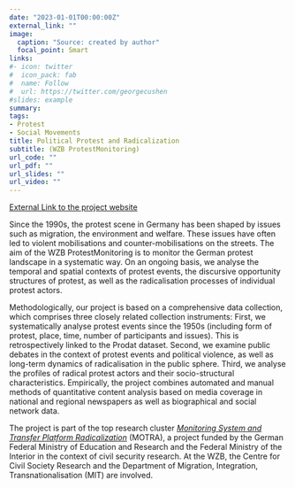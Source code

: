 ```yaml
---
date: "2023-01-01T00:00:00Z"
external_link: ""
image:
  caption: "Source: created by author"
  focal_point: Smart
links:
#- icon: twitter
#  icon_pack: fab
#  name: Follow
#  url: https://twitter.com/georgecushen
#slides: example
summary: 
tags:
- Protest
- Social Movements
title: Political Protest and Radicalization 
subtitle: (WZB ProtestMonitoring)
url_code: ""
url_pdf: ""
url_slides: ""
url_video: ""
---
```

[External Link to the project website](https://www.wzb.eu/en/research/dynamics-of-political-systems/center-for-civil-society-research/projects/politischer-protest-und-radikalisierung-protest-monitoring)

Since the 1990s, the protest scene in Germany has been shaped by issues such as migration, the environment and welfare. These issues have often led to violent mobilisations and counter-mobilisations on the streets. The aim of the WZB ProtestMonitoring is to monitor the German protest landscape in a systematic way. On an ongoing basis, we analyse the temporal and spatial contexts of protest events, the discursive opportunity structures of protest, as well as the radicalisation processes of individual protest actors.

Methodologically, our project is based on a comprehensive data collection, which comprises three closely related collection instruments: First, we systematically analyse protest events since the 1950s (including form of protest, place, time, number of participants and issues). This is retrospectively linked to the Prodat dataset. Second, we examine public debates in the context of protest events and political violence, as well as long-term dynamics of radicalisation in the public sphere. Third, we analyse the profiles of radical protest actors and their socio-structural characteristics. Empirically, the project combines automated and manual methods of quantitative content analysis based on media coverage in national and regional newspapers as well as biographical and social network data.

The project is part of the top research cluster [_Monitoring System and Transfer Platform Radicalization_](https://www.motra.info/en/) (MOTRA), a project funded by the German Federal Ministry of Education and Research and the Federal Ministry of the Interior in the context of civil security research. At the WZB, the Centre for Civil Society Research and the Department of Migration, Integration, Transnationalisation (MIT) are involved.


